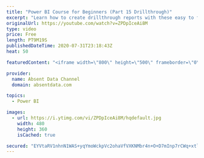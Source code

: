 ```yaml
---
title: "Power BI Course for Beginners (Part 15 Drillthrough)"
excerpt: "Learn how to create drillthrough reports with these easy to follow steps."
originalUrl: https://youtube.com/watch?v=ZPDpIceAi8M
type: video
price: Free
length: PT9M19S
publishedDateTime: 2020-07-31T23:18:43Z
heat: 50

featuredContent: "<iframe width=\"800\" height=\"500\" frameborder=\"0\" src=\"https://www.youtube.com/embed/ZPDpIceAi8M\" allow=\"accelerometer; autoplay; encrypted-media; gyroscope; picture-in-picture\" allowfullscreen></iframe>"

provider:
  name: Absent Data Channel
  domain: absentdata.com

topics:
  - Power BI

images:
  - url: https://i.ytimg.com/vi/ZPDpIceAi8M/hqdefault.jpg
    width: 480
    height: 360
    isCached: true

secured: "EYVtaRV1nhnN1WAS+yqYmoWckpVc2ohaVfVXKNMbr4n+O+D7mInp7rCWq+xtleX8E9fM5BjEzS+I7idyc1sgiwIl10ZVXmhLPpaWEybObVGD/PxNHT1tNXEMmfJNzabO1n14GCQXWENjLZe3uaLrqSKHbAwetd1qsWBDNTqvVyY87yN2RpJHxoTPqccRVonReLAx7XgjT3W5u4d6i2GGyW+dC5eM+QXZXNsJMRwGMpDHWo+bxmv71evbU1j7F+eLemQzrxe1KaiipBlcBzzLgioY/Fu6R4165N1fQWg7GUTaNPdW/Vd7cCuAsEyARsawyq0yCVSKyzFm7KFdS22i0xMfw+8B5xI3LguT6IIqKnphI7NmlV0Jo1CnJlHcLjG5ZAHb83wCgE45IzqzXt0w0mqm8pPfEsxscasBEBts8kE=;LQcxGy3AfJgZU25s+xTMXw=="
---
```


